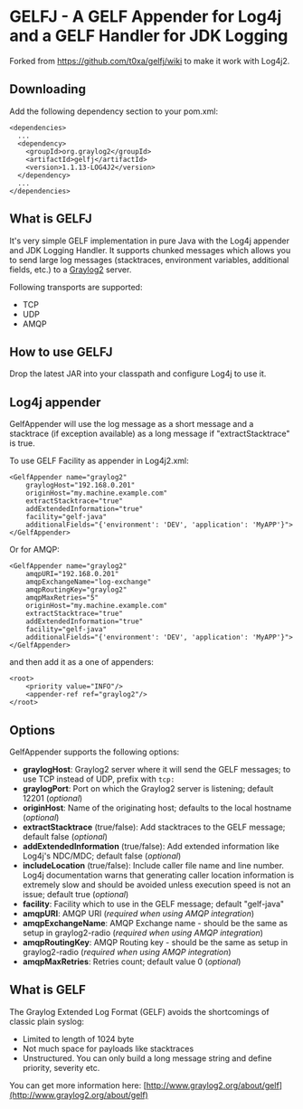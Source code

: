 GELFJ - A GELF Appender for Log4j and a GELF Handler for JDK Logging
====================================================================

Forked from https://github.com/t0xa/gelfj/wiki to make it work with Log4j2.


Downloading
-----------

Add the following dependency section to your pom.xml:

    <dependencies>
      ...
      <dependency>
        <groupId>org.graylog2</groupId>
        <artifactId>gelfj</artifactId>
        <version>1.1.13-LOG4J2</version>
      </dependency>
      ...
    </dependencies>

What is GELFJ
-------------

It's very simple GELF implementation in pure Java with the Log4j appender and JDK Logging Handler. It supports chunked messages which allows you to send large log messages (stacktraces, environment variables, additional fields, etc.) to a [Graylog2](http://www.graylog2.org/) server.

Following transports are supported:

 * TCP
 * UDP
 * AMQP


How to use GELFJ
----------------

Drop the latest JAR into your classpath and configure Log4j to use it.

Log4j appender
--------------

GelfAppender will use the log message as a short message and a stacktrace (if exception available) as a long message if "extractStacktrace" is true.

To use GELF Facility as appender in Log4j2.xml:


    <GelfAppender name="graylog2"
        graylogHost="192.168.0.201"
        originHost="my.machine.example.com"
        extractStacktrace="true"
        addExtendedInformation="true"
        facility="gelf-java"
        additionalFields="{'environment': 'DEV', 'application': 'MyAPP'}">
    </GelfAppender>
    
Or for AMQP:

    <GelfAppender name="graylog2"
        amqpURI="192.168.0.201"
        amqpExchangeName="log-exchange"
        amqpRoutingKey="graylog2"
        amqpMaxRetries="5"
        originHost="my.machine.example.com"
        extractStacktrace="true"
        addExtendedInformation="true"
        facility="gelf-java"
        additionalFields="{'environment': 'DEV', 'application': 'MyAPP'}">
    </GelfAppender>    
    

and then add it as a one of appenders:

    <root>
        <priority value="INFO"/>
        <appender-ref ref="graylog2"/>
    </root>


Options
-------

GelfAppender supports the following options:

- **graylogHost**: Graylog2 server where it will send the GELF messages; to use TCP instead of UDP, prefix with `tcp:`
- **graylogPort**: Port on which the Graylog2 server is listening; default 12201 (*optional*)
- **originHost**: Name of the originating host; defaults to the local hostname (*optional*)
- **extractStacktrace** (true/false): Add stacktraces to the GELF message; default false (*optional*)
- **addExtendedInformation** (true/false): Add extended information like Log4j's NDC/MDC; default false (*optional*)
- **includeLocation** (true/false): Include caller file name and line number. Log4j documentation warns that generating caller location information is extremely slow and should be avoided unless execution speed is not an issue; default true (*optional*)
- **facility**: Facility which to use in the GELF message; default "gelf-java"
- **amqpURI**: AMQP URI (*required when using AMQP integration*)
- **amqpExchangeName**: AMQP Exchange name - should be the same as setup in graylog2-radio (*required when using AMQP integration*)
- **amqpRoutingKey**: AMQP Routing key - should be the same as setup in graylog2-radio (*required when using AMQP integration*)
- **amqpMaxRetries**: Retries count; default value 0 (*optional*)


What is GELF
------------

The Graylog Extended Log Format (GELF) avoids the shortcomings of classic plain syslog:

- Limited to length of 1024 byte
- Not much space for payloads like stacktraces
- Unstructured. You can only build a long message string and define priority, severity etc.

You can get more information here: [http://www.graylog2.org/about/gelf](http://www.graylog2.org/about/gelf)
